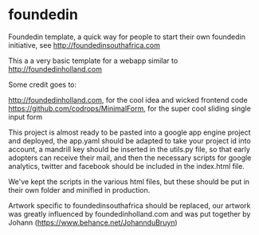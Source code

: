foundedin
=========

Foundedin template, a quick way for people to start their own foundedin initiative, see http://foundedinsouthafrica.com

This a a very basic template for a webapp similar to http://foundedinholland.com

Some credit goes to:

http://foundedinholland.com, for the cool idea and wicked frontend code
https://github.com/codrops/MinimalForm, for the super cool sliding single input form

This project is almost ready to be pasted into a google app engine project and deployed, the app.yaml should be adapted to take your project id into account, a mandrill key should be inserted in the utils.py file, so that early adopters can receive their mail, and then the necessary scripts for google analytics, twitter and facebook should be included in the index.html file.

We've kept the scripts in the various html files, but these should be put in their own folder and minified in production.

Artwork specific to foundedinsouthafrica should be replaced, our artwork was greatly influenced by foundedinholland.com and was put together by Johann (https://www.behance.net/JohannduBruyn)
